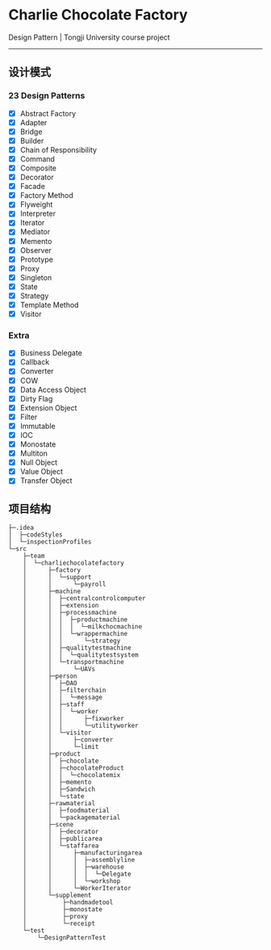 # Charlie Chocolate Factory
Design Pattern | Tongji University course project 

---
## 设计模式
### 23 Design Patterns

- [x] Abstract Factory
- [x] Adapter
- [x] Bridge
- [x] Builder
- [x] Chain of Responsibility
- [x] Command
- [x] Composite
- [x] Decorator
- [x] Facade
- [x] Factory Method
- [x] Flyweight
- [x] Interpreter
- [x] Iterator
- [x] Mediator
- [x] Memento
- [x] Observer
- [x] Prototype
- [x] Proxy
- [x] Singleton
- [x] State
- [x] Strategy
- [x] Template Method
- [x] Visitor

### Extra

- [x] Business Delegate
- [x] Callback
- [x] Converter
- [x] COW
- [x] Data Access Object
- [x] Dirty Flag
- [x] Extension Object
- [x] Filter
- [x] Immutable
- [x] IOC
- [x] Monostate
- [x] Multiton
- [x] Null Object
- [x] Value Object
- [x] Transfer Object

## 项目结构
```
├─.idea
│  ├─codeStyles
│  └─inspectionProfiles
└─src
    ├─team
    │  └─charliechocolatefactory
    │      ├─factory
    │      │  └─support
    │      │      └─payroll
    │      ├─machine
    │      │  ├─centralcontrolcomputer
    │      │  ├─extension
    │      │  ├─processmachine
    │      │  │  ├─productmachine
    │      │  │  │  └─milkchocmachine
    │      │  │  └─wrappermachine
    │      │  │      └─strategy
    │      │  ├─qualitytestmachine
    │      │  │  └─qualitytestsystem
    │      │  └─transportmachine
    │      │      └─UAVs
    │      ├─person
    │      │  ├─DAO
    │      │  ├─filterchain
    │      │  │  └─message
    │      │  ├─staff
    │      │  │  └─worker
    │      │  │      ├─fixworker
    │      │  │      └─utilityworker
    │      │  └─visitor
    │      │      ├─converter
    │      │      └─limit
    │      ├─product
    │      │  ├─chocolate
    │      │  ├─chocolateProduct
    │      │  │  └─chocolatemix
    │      │  ├─memento
    │      │  ├─Sandwich
    │      │  └─state
    │      ├─rawmaterial
    │      │  ├─foodmaterial
    │      │  └─packagematerial
    │      ├─scene
    │      │  ├─decorator
    │      │  ├─publicarea
    │      │  └─staffarea
    │      │      ├─manufacturingarea
    │      │      │  ├─assemblyline
    │      │      │  ├─warehouse
    │      │      │  │  └─Delegate
    │      │      │  └─workshop
    │      │      └─WorkerIterator
    │      └─supplement
    │          ├─handmadetool
    │          ├─monostate
    │          ├─proxy
    │          └─receipt
    └─test
        └─DesignPatternTest
 ```
